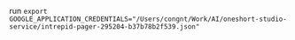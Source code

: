 run `export GOOGLE_APPLICATION_CREDENTIALS="/Users/congnt/Work/AI/oneshort-studio-service/intrepid-pager-295204-b37b78b2f539.json"`
